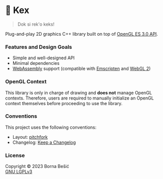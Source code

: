 # 🍪 Kex

> Dok si rek'o keks!

Plug-and-play 2D graphics C++ library built on top of [OpenGL ES 3.0 API](https://registry.khronos.org/OpenGL-Refpages/es3.0/).

### Features and Design Goals
- Simple and well-designed API
- Minimal dependencies
- [WebAssembly](https://developer.mozilla.org/en-US/docs/WebAssembly) support (compatible with [Emscripten](https://emscripten.org/) and [WebGL 2](https://developer.mozilla.org/en-US/docs/Web/API/WebGL_API#webgl_2))

### OpenGL Context
This library is only in charge of drawing and **does not** manage OpenGL contexts. Therefore, users are required to manually initialize an OpenGL context themselves before proceeding to use the library.

### Conventions
This project uses the following conventions:
- Layout: [pitchfork](https://github.com/vector-of-bool/pitchfork)
- Changelog: [Keep a Changelog](https://github.com/olivierlacan/keep-a-changelog)

### License
Copyright © 2023  Borna Bešić  
[GNU LGPLv3](LICENSE.txt)
